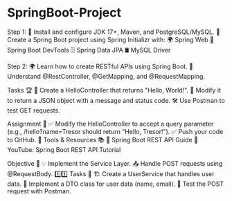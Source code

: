 # SpringBoot-Project
Step 1:
🎯 Install and configure JDK 17+, Maven, and PostgreSQL/MySQL.
🔧 Create a Spring Boot project using Spring Initializr with:
🌍 Spring Web
🔄 Spring Boot DevTools
🗄️ Spring Data JPA
🛢️ MySQL Driver

Step 2:
🌍 Learn how to create RESTful APIs using Spring Boot.
🔧 Understand @RestController, @GetMapping, and @RequestMapping.

Tasks 🏆
🔨 Create a HelloController that returns "Hello, World!".
📂 Modify it to return a JSON object with a message and status code.
🛠️ Use Postman to test GET requests.

Assignment 📝
✅ Modify the HelloController to accept a query parameter (e.g., /hello?name=Tresor should return "Hello, Tresor!").
✅ Push your code to GitHub.
🔎 Tools & Resources 📚
📘 Spring Boot REST API Guide
🎥 YouTube: Spring Boot REST API Tutorial


Objective 🎯
💡 Implement the Service Layer.
📤 Handle POST requests using @RequestBody.
1️⃣1️⃣ Tasks 📝
🏗️ Create a UserService that handles user data.
📂 Implement a DTO class for user data (name, email).
🔄 Test the POST request with Postman.

